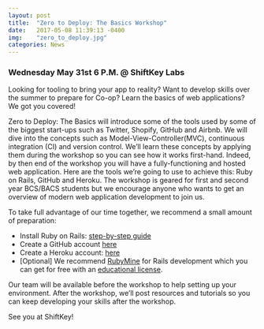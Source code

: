```yaml
---
layout: post
title:  "Zero to Deploy: The Basics Workshop"
date:   2017-05-08 11:39:13 -0400
img:    "zero_to_deploy.jpg"
categories: News
---
```


### Wednesday May 31st 6 P.M. @ ShiftKey Labs

Looking for tooling to bring your app to reality? Want to develop skills over the summer to prepare for Co-op? Learn
the basics of web applications? We got you covered!

Zero to Deploy: The Basics will introduce some of the tools used by some of the biggest start-ups such as Twitter, Shopify,
GitHub and Airbnb. We will dive into the concepts such as Model-View-Controller(MVC), continuous integration (CI) and
version control. We’ll learn these concepts by applying them during the workshop so you can see how it works first-hand.
Indeed, by then end of the workshop you will have a fully-functioning and hosted web application. Here are the tools
we’re going to use to achieve this: Ruby on Rails, GitHub and Heroku. The workshop is geared for first and second year
BCS/BACS students but we encourage anyone who wants to get an overview of modern web application development to join us.

To take full advantage of our time together, we recommend a small amount of preparation:
- Install Ruby on Rails: [step-by-step guide](http://installrails.com/)
- Create a GitHub account [here](https://github.com/)
- Create a Heroku account: [here](https://www.heroku.com/)
- [Optional] We recommend [RubyMine](https://www.jetbrains.com/ruby/) for Rails development which you can get for free
with an [educational license](https://www.jetbrains.com/student/).

Our team will be available before the workshop to help setting up your environment. After the workshop, we’ll post resources and tutorials so you can keep developing your skills after the workshop.

See you at ShiftKey!
